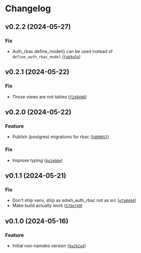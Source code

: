 # Changelog

<!--next-version-placeholder-->

## v0.2.2 (2024-05-27)

### Fix

* Auth_rbac.define_model() can be used instead of `define_auth_rbac_model` ([`fab9a5a`](https://github.com/educationwarehouse/edwh-auth-rbac/commit/fab9a5a6272238566417b5dd46913e232ffa6776))

## v0.2.1 (2024-05-22)

### Fix

* Those views are not tables ([`f2d8496`](https://github.com/educationwarehouse/edwh-auth-rbac/commit/f2d84962bd3aa5bf87901d999f180ac1e9ffd815))

## v0.2.0 (2024-05-22)

### Feature

* Publish (postgres) migrations for rbac ([`5d00057`](https://github.com/educationwarehouse/edwh-auth-rbac/commit/5d00057d16e58c87369be0658fa1c62032ea045b))

### Fix

* Improve typing ([`4a1eb6e`](https://github.com/educationwarehouse/edwh-auth-rbac/commit/4a1eb6eec62350729b9e77719dc8426610e2d716))

## v0.1.1 (2024-05-21)

### Fix

* Don't ship venv, ship as edwh_auth_rbac not as src ([`e7a0d4d`](https://github.com/educationwarehouse/edwh-auth-rbac/commit/e7a0d4de6361e941c28c1b3f81cbed1a13f48011))
* Make build actually work ([`57def49`](https://github.com/educationwarehouse/edwh-auth-rbac/commit/57def49f6113f52ed5dffbf32fd01da906d56826))

## v0.1.0 (2024-05-16)

### Feature

* Initial non-nameko version ([`9a292ad`](https://github.com/educationwarehouse/edwh-auth-rbac/commit/9a292ad3de3b7181f2cbcea8c227dbfccc1c4bc4))
